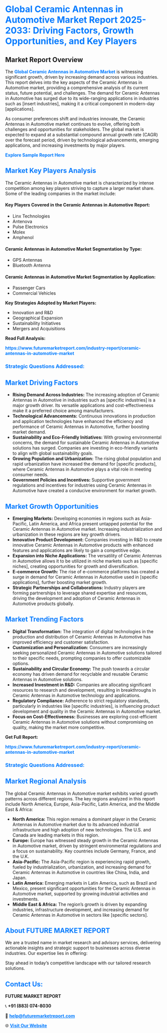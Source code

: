 <h1 style="color: #007BFF;">Global Ceramic Antennas in Automotive Market Report 2025-2033: Driving Factors, Growth Opportunities, and Key Players</h1>

<section id="overview">
<h2>Market Report Overview</h2>
<p>The <a href="https://www.futuremarketreport.com/industry-report/ceramic-antennas-in-automotive-market" style="color: #007BFF; text-decoration: none;"><strong>Global Ceramic Antennas in Automotive Market</strong></a> is witnessing significant growth, driven by increasing demand across various industries. This report delves into the key aspects of the Ceramic Antennas in Automotive market, providing a comprehensive analysis of its current status, future potential, and challenges. The demand for Ceramic Antennas in Automotive has surged due to its wide-ranging applications in industries such as [insert industries], making it a critical component in modern-day [applications].</p>
<p>As consumer preferences shift and industries innovate, the Ceramic Antennas in Automotive market continues to evolve, offering both challenges and opportunities for stakeholders. The global market is expected to expand at a substantial compound annual growth rate (CAGR) over the forecast period, driven by technological advancements, emerging applications, and increasing investments by major players.</p>
</section>

<section id="overview">
<p><a href="https://www.futuremarketreport.com/request-sample/reportId=81771" style="color: #007BFF; text-decoration: none;"><strong>Explore Sample Report Here</strong></a></p>
</section>

<section id="key-players">
<h2 style="color: #007BFF;">Market Key Players Analysis</h2>
<p>The Ceramic Antennas in Automotive market is characterized by intense competition among key players striving to capture a larger market share. Some of the leading companies in the market include:</p>
<h4>Key Players Covered in the Ceramic Antennas in Automotive Report:</h4>
<ul><li>Linx Technologies</li><li>Antenova</li><li>Pulse Electronics</li><li>Molex</li><li>Amphenol</li></ul>
<h4>Ceramic Antennas in Automotive Market Segmentation by Type:</h4>
<ul><li>GPS Antennas</li><li>Bluetooth Antenna</li></ul>

<h4>Ceramic Antennas in Automotive Market Segmentation by Application:</h4>
<ul><li>Passenger Cars</li><li>Commercial Vehicles</li></ul>
<p><strong>Key Strategies Adopted by Market Players:</strong></p>
<ul>
<li>Innovation and R&D</li>
<li>Geographical Expansion</li>
<li>Sustainability Initiatives</li>
<li>Mergers and Acquisitions</li>
</ul>
</section>

<section>
<p><strong>Read Full Analysis: </strong></p><a href="https://www.futuremarketreport.com/industry-report/ceramic-antennas-in-automotive-market" style="color: #007BFF; text-decoration: none;"><strong>https://www.futuremarketreport.com/industry-report/ceramic-antennas-in-automotive-market</strong></a>
<h3 style="color: #007BFF;">Strategic Questions Addressed:</h3>
</section>

<section id="driving-factors">
<h2 style="color: #007BFF;">Market Driving Factors</h2>
<ul>
<li><strong>Rising Demand Across Industries:</strong> The increasing adoption of Ceramic Antennas in Automotive in industries such as [specific industries] is a major growth driver. Its versatile applications and cost-effectiveness make it a preferred choice among manufacturers.</li>
<li><strong>Technological Advancements:</strong> Continuous innovations in production and application technologies have enhanced the efficiency and performance of Ceramic Antennas in Automotive, further boosting market demand.</li>
<li><strong>Sustainability and Eco-Friendly Initiatives:</strong> With growing environmental concerns, the demand for sustainable Ceramic Antennas in Automotive solutions has surged. Companies are investing in eco-friendly variants to align with global sustainability goals.</li>
<li><strong>Growing Population and Urbanization:</strong> The rising global population and rapid urbanization have increased the demand for [specific products], where Ceramic Antennas in Automotive plays a vital role in meeting consumer needs.</li>
<li><strong>Government Policies and Incentives:</strong> Supportive government regulations and incentives for industries using Ceramic Antennas in Automotive have created a conducive environment for market growth.</li>
</ul>
</section>

<section id="growth-opportunities">
<h2 style="color: #007BFF;">Market Growth Opportunities</h2>
<ul>
<li><strong>Emerging Markets:</strong> Developing economies in regions such as Asia-Pacific, Latin America, and Africa present untapped potential for the Ceramic Antennas in Automotive market. Increasing industrialization and urbanization in these regions are key growth drivers.</li>
<li><strong>Innovative Product Development:</strong> Companies investing in R&D to create innovative Ceramic Antennas in Automotive products with enhanced features and applications are likely to gain a competitive edge.</li>
<li><strong>Expansion into Niche Applications:</strong> The versatility of Ceramic Antennas in Automotive allows it to be utilized in niche markets such as [specific niches], creating opportunities for growth and diversification.</li>
<li><strong>E-commerce Growth:</strong> The rise of e-commerce platforms has created a surge in demand for Ceramic Antennas in Automotive used in [specific applications], further boosting market growth.</li>
<li><strong>Strategic Partnerships and Collaborations:</strong> Industry players are forming partnerships to leverage shared expertise and resources, driving the development and adoption of Ceramic Antennas in Automotive products globally.</li>
</ul>
</section>

<section id="trending-factors">
<h2 style="color: #007BFF;">Market Trending Factors</h2>
<ul>
<li><strong>Digital Transformation:</strong> The integration of digital technologies in the production and distribution of Ceramic Antennas in Automotive has improved efficiency and customer satisfaction.</li>
<li><strong>Customization and Personalization:</strong> Consumers are increasingly seeking personalized Ceramic Antennas in Automotive solutions tailored to their specific needs, prompting companies to offer customizable options.</li>
<li><strong>Sustainability and Circular Economy:</strong> The push towards a circular economy has driven demand for recyclable and reusable Ceramic Antennas in Automotive solutions.</li>
<li><strong>Increased Investment in R&D:</strong> Companies are allocating significant resources to research and development, resulting in breakthroughs in Ceramic Antennas in Automotive technology and applications.</li>
<li><strong>Regulatory Compliance:</strong> Adherence to strict regulatory standards, particularly in industries like [specific industries], is influencing product development and quality in the Ceramic Antennas in Automotive market.</li>
<li><strong>Focus on Cost-Effectiveness:</strong> Businesses are exploring cost-efficient Ceramic Antennas in Automotive solutions without compromising on quality, making the market more competitive.</li>
</ul>
</section>

<section>
<p><strong>Get Full Report: </strong></p><a href="https://www.futuremarketreport.com/industry-report/ceramic-antennas-in-automotive-market" style="color: #007BFF; text-decoration: none;"><strong>https://www.futuremarketreport.com/industry-report/ceramic-antennas-in-automotive-market</strong></a>
<h3 style="color: #007BFF;">Strategic Questions Addressed:</h3>
</section>


<section id="regional-analysis">
<h2 style="color: #007BFF;">Market Regional Analysis</h2>
<p>The global Ceramic Antennas in Automotive market exhibits varied growth patterns across different regions. The key regions analyzed in this report include North America, Europe, Asia-Pacific, Latin America, and the Middle East & Africa:</p>
<ul>
<li><strong>North America:</strong> This region remains a dominant player in the Ceramic Antennas in Automotive market due to its advanced industrial infrastructure and high adoption of new technologies. The U.S. and Canada are leading markets in this region.</li>
<li><strong>Europe:</strong> Europe has witnessed steady growth in the Ceramic Antennas in Automotive market, driven by stringent environmental regulations and a focus on sustainability. Key countries include Germany, France, and the U.K.</li>
<li><strong>Asia-Pacific:</strong> The Asia-Pacific region is experiencing rapid growth, fueled by industrialization, urbanization, and increasing demand for Ceramic Antennas in Automotive in countries like China, India, and Japan.</li>
<li><strong>Latin America:</strong> Emerging markets in Latin America, such as Brazil and Mexico, present significant opportunities for the Ceramic Antennas in Automotive market, supported by growing industrial activities and investments.</li>
<li><strong>Middle East & Africa:</strong> The region’s growth is driven by expanding industries, infrastructure development, and increasing demand for Ceramic Antennas in Automotive in sectors like [specific sectors].</li>
</ul>
</section>

<footer>
<h2 style="color: #007BFF;">About FUTURE MARKET REPORT</h2>
<p>We are a trusted name in market research and advisory services, delivering actionable insights and strategic support to businesses across diverse industries. Our expertise lies in offering:</p>

<p>Stay ahead in today’s competitive landscape with our tailored research solutions.</p>

<h2 style="color: #007BFF;">Contact Us:</h2>
<p><strong>FUTURE MARKET REPORT</strong></p>
<p>📞 <strong>+91 (883) 074-8030</strong></p>
<p>📧 <strong><a href="mailto:help@futuremarketreport.com" style="color: #007BFF;">help@futuremarketreport.com</a></strong></p>
<p>🌐 <strong><a href="https://www.futuremarketreport.com/" style="color: #007BFF;">Visit Our Website</a></strong></p>
</footer>